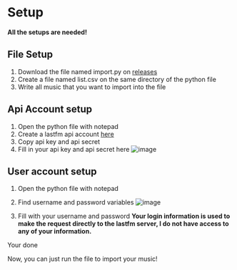 # Setup
**All the setups are needed!**

## File Setup

1. Download the file named import.py on [releases](https://github.com/C0dezin/IRLscrobble/releases/latest)
2. Create a file named list.csv on the same directory of the python file
3. Write all music that you want to import into the file


## Api Account setup

1. Open the python file with notepad
2. Create a lastfm api account [here](https://www.last.fm/api/account/create)
3. Copy api key and api secret
4. Fill in your api key and api secret here
![image](https://github.com/C0dezin/IRLscrobble/assets/73194980/40985597-d099-46f0-84b2-af9b7633e026)

## User account setup

1. Open the python file with notepad
2. Find username and password variables
   ![image](https://github.com/C0dezin/IRLscrobble/assets/73194980/f2b87968-3122-4cd5-a01e-592aef753e55)

3. Fill with your username and password **Your login information is used to make the request directly to the lastfm server, I do not have access to any of your information.**

Your done

Now, you can just run the file to import your music!
